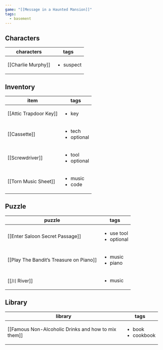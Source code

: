 ```yaml
---
game: "[[Message in a Haunted Mansion]]"
tags:
  - basement
---
```

## Characters
<!-- QueryToSerialize: Table WITHOUT ID file.link as characters, tags from "content/03 MHM/Characters" where contains(environment,  [[]]) -->
<!-- SerializedQuery: Table WITHOUT ID file.link as characters, tags from "content/03 MHM/Characters" where contains(environment,  [[]]) -->

| characters                                                      | tags                      |
| --------------------------------------------------------------- | ------------------------- |
| [[Charlie Murphy]] | <ul><li>suspect</li></ul> |
<!-- SerializedQuery END -->

## Inventory

<!-- QueryToSerialize: Table WITHOUT ID file.link as item, tags from "content/03 MHM/Inventory" where contains(environment,  [[]]) -->
<!-- SerializedQuery: Table WITHOUT ID file.link as item, tags from "content/03 MHM/Inventory" where contains(environment,  [[]]) -->

| item                                                                   | tags                                    |
| ---------------------------------------------------------------------- | --------------------------------------- |
| [[Attic Trapdoor Key]] | <ul><li>key</li></ul>                   |
| [[Cassette]]                     | <ul><li>tech</li><li>optional</li></ul> |
| [[Screwdriver]]               | <ul><li>tool</li><li>optional</li></ul> |
| [[Torn Music Sheet]]     | <ul><li>music</li><li>code</li></ul>    |
<!-- SerializedQuery END -->

## Puzzle
<!-- QueryToSerialize: Table WITHOUT ID file.link as puzzle, tags from "content/03 MHM/Puzzles" where contains(environment,  [[]]) sort tags desc -->
<!-- SerializedQuery: Table WITHOUT ID file.link as puzzle, tags from "content/03 MHM/Puzzles" where contains(environment,  [[]]) sort tags desc -->

| puzzle                                                                                                 | tags                                        |
| ------------------------------------------------------------------------------------------------------ | ------------------------------------------- |
| [[Enter Saloon Secret Passage]]                 | <ul><li>use tool</li><li>optional</li></ul> |
| [[Play The Bandit’s Treasure on Piano]] | <ul><li>music</li><li>piano</li></ul>       |
| [[川 River]]                                                   | <ul><li>music</li></ul>                     |
<!-- SerializedQuery END -->

## Library
<!-- QueryToSerialize: Table WITHOUT ID file.link as library, tags from "content/03 MHM/Library" where contains(environment,  [[]]) sort tags desc -->
<!-- SerializedQuery: Table WITHOUT ID file.link as library, tags from "content/03 MHM/Library" where contains(environment,  [[]]) sort tags desc -->

| library                                                                                                                        | tags                                    |
| ------------------------------------------------------------------------------------------------------------------------------ | --------------------------------------- |
| [[Famous Non-Alcoholic Drinks and how to mix them]] | <ul><li>book</li><li>cookbook</li></ul> |
<!-- SerializedQuery END -->
